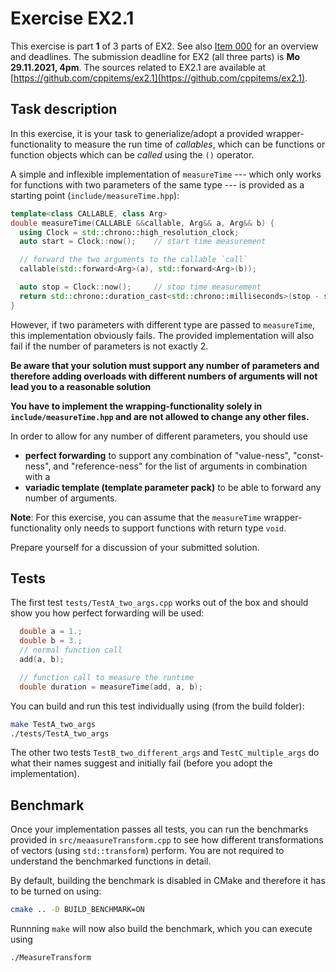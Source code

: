 # Exercise EX2.1

This exercise is part **1** of 3 parts of EX2. See also [Item 000](https://cppitems.github.io/#/item/000) for an overview and deadlines. The submission deadline for EX2 (all three parts) is **Mo 29.11.2021, 4pm**. The sources related to EX2.1 are available at [https://github.com/cppitems/ex2.1](https://github.com/cppitems/ex2.1).

## Task description

In this exercise, it is your task to generialize/adopt a provided wrapper-functionality to measure the run time of *callables*, which can be functions or function objects which can be *called* using the `()` operator.

A simple and inflexible implementation of `measureTime` --- which only works for functions with two parameters of the same type --- is provided as a starting point (`include/measureTime.hpp`):

```C++
template<class CALLABLE, class Arg>
double measureTime(CALLABLE &&callable, Arg&& a, Arg&& b) {
  using Clock = std::chrono::high_resolution_clock;
  auto start = Clock::now();    // start time measurement

  // forward the two arguments to the callable `call`
  callable(std::forward<Arg>(a), std::forward<Arg>(b));

  auto stop = Clock::now();     // stop time measurement
  return std::chrono::duration_cast<std::chrono::milliseconds>(stop - start).count();
}
```

However, if two parameters with different type are passed to `measureTime`, this implementation obviously fails.
The provided implementation will also fail if the number of parameters is not exactly 2.

**Be aware that your solution must support any number of parameters and therefore adding overloads with different numbers of arguments will not lead you to a reasonable solution**

**You have to implement the wrapping-functionality solely in `include/measureTime.hpp` and are not allowed to change any other files.**

In order to allow for any number of different parameters, you should use

- **perfect forwarding** to support any combination of "value-ness", "const-ness", and "reference-ness" for the list of arguments in combination with a
- **variadic template (template parameter pack)** to be able to forward any number of arguments.

**Note**: For this exercise, you can assume that the `measureTime` wrapper-functionality only needs to support functions with return type `void`.

Prepare yourself for a discussion of your submitted solution.

## Tests

The first test `tests/TestA_two_args.cpp` works out of the box and should show you how perfect forwarding will be used:
```C++
  double a = 1.;
  double b = 3.;
  // normal function call
  add(a, b);

  // function call to measure the runtime
  double duration = measureTime(add, a, b);
```
You can build and run this test individually using (from the build folder):
```bash
make TestA_two_args 
./tests/TestA_two_args 
```

The other two tests `TestB_two_different_args` and `TestC_multiple_args` do what their names suggest and initially fail (before you adopt the implementation).

## Benchmark

Once your implementation passes all tests, you can run the benchmarks provided in `src/meaasureTransform.cpp` to see how different transformations of vectors (using `std::transform`) perform. You are not required to understand the benchmarked functions in detail.

By default, building the benchmark is disabled in CMake and therefore it has to be turned on using:
```bash
cmake .. -D BUILD_BENCHMARK=ON
```
Runnning `make` will now also build the benchmark, which you can execute using
```bash
./MeasureTransform
```
